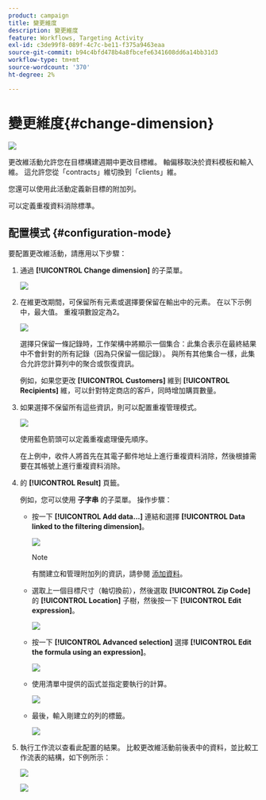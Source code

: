 ```yaml
---
product: campaign
title: 變更維度
description: 變更維度
feature: Workflows, Targeting Activity
exl-id: c3de99f8-089f-4c7c-be11-f375a9463eaa
source-git-commit: b94c4bfd478b4a8fbcefe6341608dd6a14bb31d3
workflow-type: tm+mt
source-wordcount: '370'
ht-degree: 2%

---
```


# 變更維度{#change-dimension}

![](../../assets/common.svg)

更改維活動允許您在目標構建週期中更改目標維。 軸偏移取決於資料模板和輸入維。 這允許您從「contracts」維切換到「clients」維。

您還可以使用此活動定義新目標的附加列。

可以定義重複資料消除標準。

## 配置模式 {#configuration-mode}

要配置更改維活動，請應用以下步驟：

1. 通過 **[!UICONTROL Change dimension]** 的子菜單。

   ![](assets/s_user_change_dimension_param1.png)

1. 在維更改期間，可保留所有元素或選擇要保留在輸出中的元素。 在以下示例中，最大值。 重複項數設定為2。

   ![](assets/s_user_change_dimension_limit.png)

   選擇只保留一條記錄時，工作架構中將顯示一個集合：此集合表示在最終結果中不會針對的所有記錄（因為只保留一個記錄）。 與所有其他集合一樣，此集合允許您計算列中的聚合或恢復資訊。

   例如，如果您更改 **[!UICONTROL Customers]** 維到 **[!UICONTROL Recipients]** 維，可以針對特定商店的客戶，同時增加購買數量。

1. 如果選擇不保留所有這些資訊，則可以配置重複管理模式。

   ![](assets/s_user_change_dimension_param2.png)

   使用藍色箭頭可以定義重複處理優先順序。

   在上例中，收件人將首先在其電子郵件地址上進行重複資料消除，然後根據需要在其帳號上進行重複資料消除。

1. 的 **[!UICONTROL Result]** 頁籤。

   例如，您可以使用 **子字串** 的子菜單。 操作步驟：

   * 按一下 **[!UICONTROL Add data...]** 連結和選擇 **[!UICONTROL Data linked to the filtering dimension]**。

      ![](assets/wf_change-dimension_sample_01.png)

      >[!NOTE]
      >
      >有關建立和管理附加列的資訊，請參閱 [添加資料](query.md#adding-data)。

   * 選取上一個目標尺寸（軸切換前），然後選取 **[!UICONTROL Zip Code]** 的 **[!UICONTROL Location]** 子樹，然後按一下 **[!UICONTROL Edit expression]**。

      ![](assets/wf_change-dimension_sample_02.png)

   * 按一下 **[!UICONTROL Advanced selection]** 選擇 **[!UICONTROL Edit the formula using an expression]**。

      ![](assets/wf_change-dimension_sample_03.png)

   * 使用清單中提供的函式並指定要執行的計算。

      ![](assets/wf_change-dimension_sample_04.png)

   * 最後，輸入剛建立的列的標籤。

      ![](assets/wf_change-dimension_sample_05.png)

1. 執行工作流以查看此配置的結果。 比較更改維活動前後表中的資料，並比較工作流表的結構，如下例所示：

   ![](assets/wf_change-dimension_sample_06.png)

   ![](assets/wf_change-dimension_sample_07.png)
